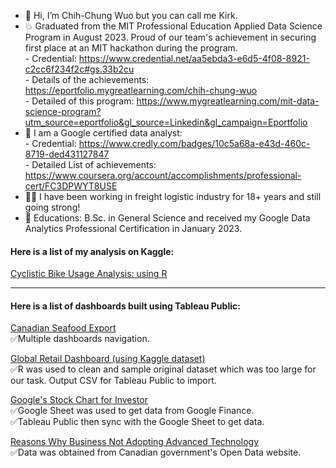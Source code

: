 - 👋 Hi, I’m Chih-Chung Wuo but you can call me Kirk.
- 💥 Graduated from the MIT Professional Education Applied Data Science Program in August 2023.
    Proud of our team's achievement in securing first place at an MIT hackathon during the program.  
      - Credential: https://www.credential.net/aa5ebda3-e6d5-4f08-8921-c2cc6f234f2c#gs.33b2cu  
      - Details of the achievements: https://eportfolio.mygreatlearning.com/chih-chung-wuo  
      - Detailed of this program: https://www.mygreatlearning.com/mit-data-science-program?utm_source=eportfolio&gl_source=Linkedin&gl_campaign=Eportfolio  
- 🌱 I am a Google certified data analyst:  
      - Credential: https://www.credly.com/badges/10c5a68a-e43d-460c-8719-ded431127847  
      - Detailed List of achievements: https://www.coursera.org/account/accomplishments/professional-cert/FC3DPWYT8USE  
- 👨🏻 I have been working in freight logistic industry for 18+ years and still going strong!
- 💎 Educations: B.Sc. in General Science and received my Google Data Analytics Professional Certification in January 2023.  

#### Here is a list of my analysis on Kaggle:
[Cyclistic Bike Usage Analysis: using R](https://www.kaggle.com/code/chihchungwuo/cyclistic-bike-usage-analysis)

-------------------------------------------------------------------------------

#### Here is a list of dashboards built using Tableau Public:

[Canadian Seafood Export](https://public.tableau.com/views/CanadianSeafoodExport/MostValuableSeafoodDashboard?:language=en-US&:display_count=n&:origin=viz_share_link)
<br>✅Multiple dashboards navigation.

[Global Retail Dashboard (using Kaggle dataset)](https://public.tableau.com/app/profile/kirk1022/viz/GlobalRetailSalesKaggleData/RetailDashboard)
<br>✅R was used to clean and sample original dataset which was too large for our task. Output CSV for Tableau Public to import.

[Google's Stock Chart for Investor](https://public.tableau.com/app/profile/kirk1022/viz/GooglesStockChartforInvestor/GoogleStocks)
<br>✅Google Sheet was used to get data from Google Finance.
<br>✅Tableau Public then sync with the Google Sheet to get data.

[Reasons Why Business Not Adopting Advanced Technology](https://public.tableau.com/views/ReasonsWhyBusinessNotAdoptingAdvancedTech/DashboardforReasonThatBusinessDoNotAdoptAdvancedTech?:language=en-US&:display_count=n&:origin=viz_share_link)
<br>✅Data was obtained from Canadian government's Open Data website. 

<!---
kirkovski/kirkovski is a ✨ special ✨ repository because its `README.md` (this file) appears on your GitHub profile.
You can click the Preview link to take a look at your changes.
--->

